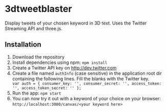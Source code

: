 3dtweetblaster
==============
Display tweets of your chosen keyword in 3D text. Uses the Twitter Streaming API and three.js.

Installation
------------
1. Download the repository
2. Install dependencies using npm: `npm install`
3. Create a Twitter API key on http://dev.twitter.com
4. Create a file named `authInfo` (case sensitive) in the application root dir containing the following lines. Fill the blanks with the Twitter key.
`    var auth = {
      consumer_key: '',
      consumer_secret: '',
      access_token: '',
      access_token_secret: ''
    };`
5. Run the app: `npm start`
6. You can now try it out with a keyword of your choice on your browser: 
    `http://localhost:3000/canvas/<your keyword here>`
